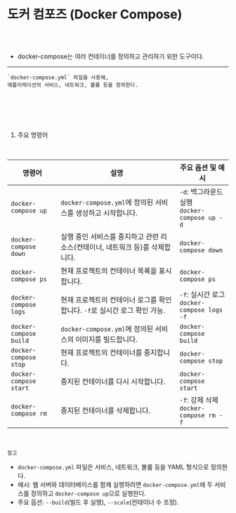 # 도커 컴포즈 (Docker Compose)

<br />
<br />

* docker-compose는 여러 컨테이너를 정의하고 관리하기 위한 도구이다.

---

```  
`docker-compose.yml` 파일을 사용해,
애플리케이션의 서비스, 네트워크, 볼륨 등을 정의한다.
```

<br />
<br />
<br />
<br />

1. 주요 명령어

<br />

| 명령어                    | 설명                                                                                           | 주요 옵션 및 예시                                |
|---------------------------|-----------------------------------------------------------------------------------------------|----------------------------------------------|
| `docker-compose up`       | `docker-compose.yml`에 정의된 서비스를 생성하고 시작합니다.                                      | `-d`: 백그라운드 실행<br>`docker-compose up -d` |
| `docker-compose down`     | 실행 중인 서비스를 중지하고 관련 리소스(컨테이너, 네트워크 등)를 삭제합니다.                      | `docker-compose down`                        |
| `docker-compose ps`       | 현재 프로젝트의 컨테이너 목록을 표시합니다.                                                     | `docker-compose ps`                          |
| `docker-compose logs`     | 현재 프로젝트의 컨테이너 로그를 확인합니다. `-f`로 실시간 로그 확인 가능.                         | `-f`: 실시간 로그<br>`docker-compose logs -f` |
| `docker-compose build`    | `docker-compose.yml`에 정의된 서비스의 이미지를 빌드합니다.                                      | `docker-compose build`                       |
| `docker-compose stop`     | 현재 프로젝트의 컨테이너를 중지합니다.                                                         | `docker-compose stop`                        |
| `docker-compose start`    | 중지된 컨테이너를 다시 시작합니다.                                                             | `docker-compose start`                       |
| `docker-compose rm`       | 중지된 컨테이너를 삭제합니다.                                                                 | `-f`: 강제 삭제<br>`docker-compose rm -f`    |

<br />

`참고`

* `docker-compose.yml` 파일은 서비스, 네트워크, 볼륨 등을 YAML 형식으로 정의한다.
* 예시: 웹 서버와 데이터베이스를 함께 실행하려면 `docker-compose.yml`에 두 서비스를 정의하고 `docker-compose up`으로 실행한다.
* 주요 옵션: `--build`(빌드 후 실행), `--scale`(컨테이너 수 조정).

